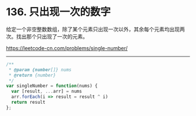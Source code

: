 # 136. 只出现一次的数字

给定一个非空整数数组，除了某个元素只出现一次以外，其余每个元素均出现两次。找出那个只出现了一次的元素。

https://leetcode-cn.com/problems/single-number/

---

```js
/**
 * @param {number[]} nums
 * @return {number}
 */
var singleNumber = function(nums) {
  var [result, ...arr] = nums
  arr.forEach(i => result = result ^ i)
  return result
};
```
